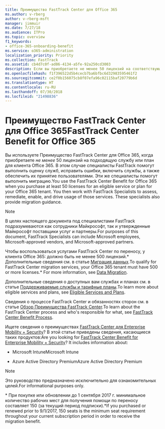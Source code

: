 ```yaml
---
title: Преимущество FastTrack Center для Office 365
ms.author: v-rberg
author: v-rberg-msft
manager: jimmuir
ms.date: 7/27/18
ms.audience: ITPro
ms.topic: overview
f1_keywords:
- office-365-onboarding-benefit
ms.service: o365-administration
localization_priority: Priority
ms.collection: FastTrack
ms.assetid: cb4d7c0f-ad86-4134-a5fe-92a250cd3003
description: Если вы приобретаете не менее 50 лицензий на соответствующую службу или тарифный план для клиента Office 365:, то можете воспользоваться услугами Преимущество FastTrack Center для Office 365. В этом случае специалисты FastTrack помогут выполнить оценку служб, устранить ошибки, включить службы, а также обеспечить их принятие пользователями. Эти же специалисты помогут выполнить миграцию.
ms.openlocfilehash: f1f396522d5b4cecb7ba6bfbc6d32983595461f2
ms.sourcegitcommit: ce2f0b156075cb8f07efa96c02115baf20779b6d
ms.translationtype: HT
ms.contentlocale: ru-RU
ms.lasthandoff: 07/30/2018
ms.locfileid: "21498836"
---
```

# <a name="fasttrack-center-benefit-for-office-365"></a><span data-ttu-id="f415d-105">Преимущество FastTrack Center для Office 365</span><span class="sxs-lookup"><span data-stu-id="f415d-105">FastTrack Center Benefit for Office 365</span></span>

<span data-ttu-id="f415d-p102">Вы используете Преимущество FastTrack Center для Office 365, когда приобретаете *не менее* 50 лицензий на подходящую службу или план для клиента Office 365. В этом случае специалисты FastTrack помогут выполнить оценку служб, исправить ошибки, включить службы, а также обеспечить их принятие пользователями. Эти же специалисты помогут выполнить миграцию.</span><span class="sxs-lookup"><span data-stu-id="f415d-p102">You use the FastTrack Center Benefit for Office 365 when you purchase at least 50 licenses for an eligible service or plan for your Office 365 tenant. You then work with FastTrack Specialists to assess, remediate, enable, and drive usage of those services. These specialists also provide migration guidance.</span></span> 
  
> [!NOTE]
> <span data-ttu-id="f415d-109">В целях настоящего документа под специалистами FastTrack подразумеваются как сотрудники Майкрософт, так и утвержденные Майкрософт поставщики услуг и партнеры.</span><span class="sxs-lookup"><span data-stu-id="f415d-109">For purposes of this document, FastTrack Specialists can include Microsoft employees, Microsoft-approved vendors, and Microsoft-approved partners.</span></span> 
  
<span data-ttu-id="f415d-110">Чтобы воспользоваться услугами FastTrack Center по переносу, у клиента Office 365: должно быть не менее 500 лицензий.\* Дополнительные сведения см. в статье [Миграция данных](data-migration.md).</span><span class="sxs-lookup"><span data-stu-id="f415d-110">To qualify for FastTrack Center migration services, your Office 365 tenant must have 500 or more licenses.\* For more information, see [Data Migration](data-migration.md).</span></span>
  
<span data-ttu-id="f415d-111">Дополнительные сведения о доступных вам службах и планах см. в статье [Поддерживаемые службы и тарифные планы](eligible-services-and-plans.md).</span><span class="sxs-lookup"><span data-stu-id="f415d-111">To learn more about eligible services and plans, see [Eligible Services and Plans](eligible-services-and-plans.md).</span></span>
  
<span data-ttu-id="f415d-112">Сведения о процессе FastTrack Center и обязанностях сторон см. в статье [Обзор Преимущества FastTrack Center](fasttrack-benefit-overview.md).</span><span class="sxs-lookup"><span data-stu-id="f415d-112">To learn about the FastTrack Center process and who's responsible for what, see [FastTrack Center Benefit Process](fasttrack-benefit-overview.md).</span></span>
  
<span data-ttu-id="f415d-p103">Ищете сведения о преимуществах [FastTrack Center для Enterprise Mobility + Security](https://go.microsoft.com/fwlink/?linkid=2005312)? В этой статье приведены сведения, касающиеся таких продуктов:</span><span class="sxs-lookup"><span data-stu-id="f415d-p103">Are you looking for [FastTrack Center Benefit for Enterprise Mobility + Security](https://go.microsoft.com/fwlink/?linkid=2005312)? It includes information about:</span></span>
  
- <span data-ttu-id="f415d-115">Microsoft Intune</span><span class="sxs-lookup"><span data-stu-id="f415d-115">Microsoft Intune</span></span>
    
- <span data-ttu-id="f415d-116">Azure Active Directory Premium</span><span class="sxs-lookup"><span data-stu-id="f415d-116">Azure Active Directory Premium</span></span> 
    
> [!NOTE]
> <span data-ttu-id="f415d-117">Это руководство предназначено исключительно для ознакомительных целей.</span><span class="sxs-lookup"><span data-stu-id="f415d-117">For informational purposes only.</span></span> 
  
<span data-ttu-id="f415d-118">\* При покупке или обновлении до 1 сентября 2017 г. минимальное количество рабочих мест для получения помощи по переносу составляет 150 (за текущий период подписки).</span><span class="sxs-lookup"><span data-stu-id="f415d-118">\*If you purchased or renewed prior to 9/1/2017, 150 seats is the minimum seat requirement throughout your current subscription period in order to receive the migration benefit.</span></span>
  

 
